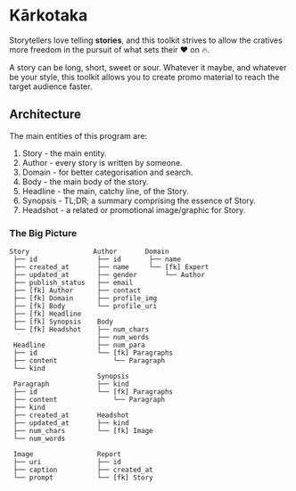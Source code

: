 # Kārkotaka
Storytellers love telling **stories**, and this toolkit strives to allow
the cratives more freedom in the pursuit of what sets their :heart: on :fire:.

A story can be long, short, sweet or sour. Whatever it maybe, and whatever be your style,
this toolkit allows you to create promo material to reach the target audience faster.

## Architecture
The main entities of this program are:
1. Story - the main entity.
2. Author - every story is written by someone.
3. Domain - for better categorisation and search.
4. Body - the main body of the story.
5. Headline - the main, catchy line, of the Story.
6. Synopsis - TL;DR; a summary comprising the essence of Story.
7. Headshot - a related or promotional image/graphic for Story.

### The Big Picture
```text
Story                Author       Domain
 ├── id               ├── id       ├── name
 ├── created_at       ├── name     └── [fk] Expert
 ├── updated_at       ├── gender       └── Author
 ├── publish_status   ├── email
 ├── [fk] Author      ├── contact
 ├── [fk] Domain      ├── profile_img
 ├── [fk] Body        └── profile_uri
 ├── [fk] Headline
 ├── [fk] Synopsis    Body
 └── [fk] Headshot    ├── num_chars
                      ├── num_words
 Headline             ├── num_para
 ├── id               └── [fk] Paragraphs
 ├── content              └── Paragraph
 └── kind
                      Synopsis
 Paragraph            ├── kind
 ├── id               └── [fk] Paragraphs
 ├── content              └── Paragraph
 ├── kind
 ├── created_at       Headshot
 ├── updated_at       ├── kind
 ├── num_chars        └── [fk] Image
 └── num_words

 Image                Report
 ├── uri              ├── id
 ├── caption          ├── created_at
 └── prompt           └── [fk] Story

```
